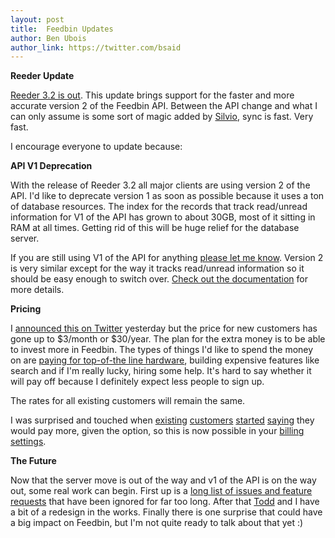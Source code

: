 ```yaml
---
layout: post
title:  Feedbin Updates
author: Ben Ubois
author_link: https://twitter.com/bsaid
---
```


**Reeder Update**

[Reeder 3.2 is out](https://itunes.apple.com/app/reeder/id325502379). This update brings support for the faster and more accurate version 2 of the Feedbin API. Between the API change and what I can only assume is some sort of magic added by [Silvio](https://twitter.com/reederapp), sync is fast. Very fast.

I encourage everyone to update because:

**API V1 Deprecation**

With the release of Reeder 3.2 all major clients are using version 2 of the API. I'd like to deprecate version 1 as soon as possible because it uses a ton of database resources. The index for the records that track read/unread information for V1 of the API has grown to about 30GB, most of it sitting in RAM at all times. Getting rid of this will be huge relief for the database server.

If you are still using V1 of the API for anything [please let me know](mailto:ben@feedbin.me). Version 2 is very similar except for the way it tracks read/unread information so it should be easy enough to switch over. [Check out the documentation](https://github.com/feedbin/feedbin-api) for more details.

**Pricing**

I [announced this on Twitter](https://twitter.com/feedbinapp/status/351701889081024512) yesterday but the price for new customers has gone up to $3/month or $30/year. The plan for the extra money is to be able to invest more in Feedbin. The types of things I'd like to spend the money on are [paying for top-of-the line hardware](http://blog.feedbin.me/2013/06/28/full-metal-hosting/), building expensive features like search and if I'm really lucky, hiring some help. It's hard to say whether it will pay off because I definitely expect less people to sign up.

The rates for all existing customers will remain the same. 

I was surprised and touched when [existing](https://twitter.com/barkerja_/status/351702445036023811) [customers](https://twitter.com/domserio/status/351709708538748929) [started](https://twitter.com/patcoll/status/351710648511627264) [saying](https://twitter.com/robertjacobsen/status/351768664254586881) they would pay more, given the option, so this is now possible in your [billing settings](https://feedbin.me/settings/billing).

**The Future**

Now that the server move is out of the way and v1 of the API is on the way out, some real work can begin. First up is a [long list of issues and feature requests](https://github.com/feedbin/support/issues?state=open) that have been ignored for far too long. After that [Todd](http://www.linkedin.com/in/toddjcollins) and I have a bit of a redesign in the works. Finally there is one surprise that could have a big impact on Feedbin, but I'm not quite ready to talk about that yet :)